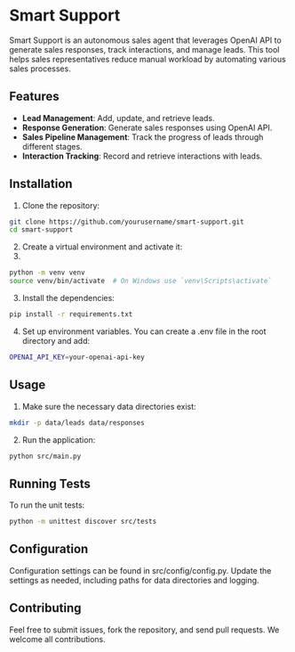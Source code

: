 # Smart Support

Smart Support is an autonomous sales agent that leverages OpenAI API to generate sales responses, track interactions, and manage leads. This tool helps sales representatives reduce manual workload by automating various sales processes.

## Features

- **Lead Management**: Add, update, and retrieve leads.
- **Response Generation**: Generate sales responses using OpenAI API.
- **Sales Pipeline Management**: Track the progress of leads through different stages.
- **Interaction Tracking**: Record and retrieve interactions with leads.

## Installation

1. Clone the repository:

```sh
git clone https://github.com/yourusername/smart-support.git
cd smart-support
```

2. Create a virtual environment and activate it:
3. 
```sh
python -m venv venv
source venv/bin/activate  # On Windows use `venv\Scripts\activate`
```

3. Install the dependencies:

```sh
pip install -r requirements.txt
```

4. Set up environment variables. You can create a .env file in the root directory and add:

```sh
OPENAI_API_KEY=your-openai-api-key
```

## Usage

1. Make sure the necessary data directories exist:

```sh
mkdir -p data/leads data/responses
```

2. Run the application:

```sh
python src/main.py
```

## Running Tests

To run the unit tests:

```sh
python -m unittest discover src/tests
```

## Configuration
Configuration settings can be found in src/config/config.py. Update the settings as needed, including paths for data directories and logging.

## Contributing
Feel free to submit issues, fork the repository, and send pull requests. We welcome all contributions.


